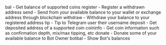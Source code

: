 bal - Get balance of supported coins
register - Register a withdrawn address
send - Send from your available balance to your wallet or exchange address through blockchain
withdraw - Withdraw your balance to your registered address
tip - Tip to Telegram user their username
deposit - Get deposited address of a supported coin
coininfo - Get coin information such as confirmation depth, mix/max tipping, etc
donate - Donate some of your available balance to Bot Owner
botbal - Show Bot's balances
